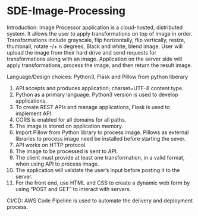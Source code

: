 # SDE-Image-Processing
Introduction:
Image Processor application is a cloud-hosted, distributed system. It allows the user to apply transformations on top of image in order. 
Transformations include grayscale, flip horizontally, flip vertically, resize, thumbnail, rotate -/+ n degrees, Black and white, blend image. 
User will upload the image from their hard drive and send requests for transformations along with an image. 
Application on the server side will apply transformations, process the image, and then return the result image. 

Language/Design choices: Python3, Flask and Pillow from python liberary 
1.	API accepts and produces application; charset=UTF-8 content type.
2.	Python as a primary language. Python3 version is used to develop applications.
3.	To create REST APIs and manage applications, Flask is used to implement API.
4.	CORS is enabled for all domains for all paths.
5.	The image is stored on application memory.
6.	Import Pillow from Python library to process image. Pillows as external libraries to process image need be installed before starting the sever.
7.	API works on HTTP protocol. 
8.	The image to be processed is sent to API.
9.	The client must provide at least one transformation, in a valid format, when using API to process image.
10.	The application will validate the user’s input before posting it to the server. 
11.	For the front end, use HTML and CSS to create a dynamic web form by using “POST and GET” to interact with servers. 

CI/CD:
AWS Code Pipeline is used to automate the delivery and deployment process.
